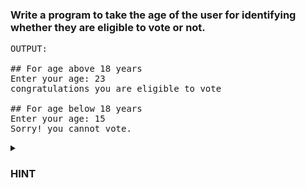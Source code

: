 ### Write a program to take the age of the user for identifying whether they are eligible to vote or not.

<pre>
OUTPUT:

## For age above 18 years
Enter your age: 23
congratulations you are eligible to vote

## For age below 18 years
Enter your age: 15
Sorry! you cannot vote.
</pre>

<details>
  <summary><h3>HINT</h3></summary>
  
Use `if` and `else` statements
</details>
